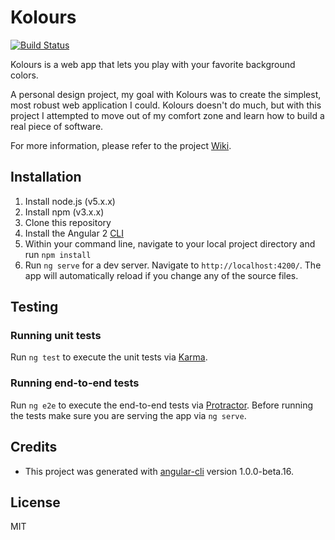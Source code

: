 # Kolours

[![Build Status](https://travis-ci.org/bjoberg/kolours.svg?branch=master)](https://travis-ci.org/bjoberg/kolours)

Kolours is a web app that lets you play with your favorite background colors. 

A personal design project, my goal with Kolours was to create the simplest, most robust web application I could. Kolours doesn't do much, but with this project I attempted to move out of my comfort zone and learn how to build a real piece of software.

For more information, please refer to the project [Wiki](https://github.com/bjoberg/kolours/wiki).

## Installation

1. Install node.js (v5.x.x)
2. Install npm (v3.x.x)
3. Clone this repository
4. Install the Angular 2 [CLI](https://cli.angular.io/)
5. Within your command line, navigate to your local project directory and run `npm install`
6. Run `ng serve` for a dev server. Navigate to `http://localhost:4200/`. The app will automatically reload if you change any of the source files.

## Testing

### Running unit tests

Run `ng test` to execute the unit tests via [Karma](https://karma-runner.github.io).

### Running end-to-end tests
Run `ng e2e` to execute the end-to-end tests via [Protractor](http://www.protractortest.org/). 
Before running the tests make sure you are serving the app via `ng serve`.

## Credits

* This project was generated with [angular-cli](https://github.com/angular/angular-cli) version 1.0.0-beta.16.

## License

MIT

